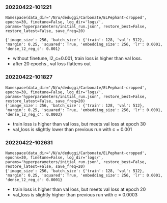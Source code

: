 ### 20220422-101221

```
Namespace(data_dir='/N/u/deduggi/Carbonate/ELPephant-cropped', epochs=30, finetune=False, log_dir='logs/', params='hyperparameters/initial_run.json', restore_best=False, restore_latest=False, save_freq=20)
```

```
{'image_size': 256, 'batch_size': {'train': 128, 'val': 512}, 'margin': 0.25, 'squared': True, 'embedding_size': 256, 'lr': 0.0001, 'dense_l2_reg_c': 0.001}
```

- without finetune, l2_c=0.001, train loss is higher than val loss.
- after 20 epochs , val loss flattens out

### 20220422-101827

```
Namespace(data_dir='/N/u/deduggi/Carbonate/ELPephant-cropped', epochs=30, finetune=False, log_dir='logs/', params='hyperparameters/initial_run.json', restore_best=False, restore_latest=False, save_freq=20)
{'image_size': 256, 'batch_size': {'train': 128, 'val': 512}, 'margin': 0.25, 'squared': True, 'embedding_size': 256, 'lr': 0.0001, 'dense_l2_reg_c': 0.0003}
```

- train loss is higher than val loss, but meets val loss at epoch 30
- val_loss is slightly lower than previous run with c = 0.001


### 20220422-102631

```
Namespace(data_dir='/N/u/deduggi/Carbonate/ELPephant-cropped', epochs=30, finetune=False, log_dir='logs/', params='hyperparameters/initial_run.json', restore_best=False, restore_latest=False, save_freq=20)
{'image_size': 256, 'batch_size': {'train': 128, 'val': 512}, 'margin': 0.25, 'squared': True, 'embedding_size': 256, 'lr': 0.0001, 'dense_l2_reg_c': 0.0001}
```

- train loss is higher than val loss, but meets val loss at epoch 20
- val_loss is slightly higher than previous run with c = 0.0003